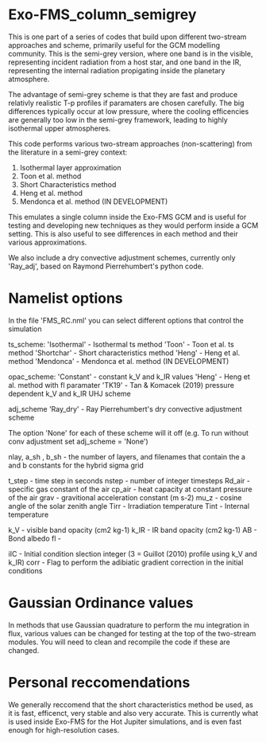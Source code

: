 # Exo-FMS_column_semigrey

This is one part of a series of codes that build upon different two-stream approaches and scheme, primarily useful for the GCM modelling community.
This is the semi-grey version, where one band is in the visible, representing incident radiation from a host star, and one band in the IR, representing the internal radiation propigating inside the planetary atmosphere.

The advantage of semi-grey scheme is that they are fast and produce relativly realistic T-p profiles if paramaters are chosen carefully.
The big differences typically occur at low pressure, where the cooling efficencies are generally too low in the semi-grey framework, leading to highly isothermal upper atmospheres.

This code performs various two-stream approaches (non-scattering) from the literature in a semi-grey context:
1. Isothermal layer approximation
2. Toon et al. method
3. Short Characteristics method
4. Heng et al. method
5. Mendonca et al. method (IN DEVELOPMENT)

This emulates a single column inside the Exo-FMS GCM and is useful for testing and developing new techniques
as they would perform inside a GCM setting. This is also useful to see differences in each method and their various approximations.

We also include a dry convective adjustment schemes, currently only 'Ray_adj', based on Raymond Pierrehumbert's python code.

# Namelist options

In the file 'FMS_RC.nml' you can select different options that control the simulation

ts_scheme: 
'Isothermal' - Isothermal ts method
'Toon' - Toon et al. ts method
'Shortchar' -  Short characteristics method
'Heng' - Heng et al. method
'Mendonca' - Mendonca et al. method (IN DEVELOPMENT)

opac_scheme:
'Constant' - constant k_V and k_IR values
'Heng' - Heng et al. method with fl paramater
'TK19' - Tan & Komacek (2019) pressure dependent k_V and k_IR UHJ scheme

adj_scheme
'Ray_dry' - Ray Pierrehumbert's dry convective adjustment scheme

The option 'None' for each of these scheme will it off (e.g. To run without conv adjustment set adj_scheme = 'None')

nlay, a_sh , b_sh - the number of layers, and filenames that contain the a and b constants for the hybrid sigma grid

t_step - time step in seconds
nstep - number of integer timesteps
Rd_air - specific gas constant of the air
cp_air - heat capacity at constant pressure of the air
grav - gravitional acceleration constant (m s-2)
mu_z - cosine angle of the solar zenith angle
Tirr - Irradiation temperature
Tint - Internal temperature

k_V - visible band opacity (cm2 kg-1)
k_IR - IR band opacity (cm2 kg-1)
AB - Bond albedo
fl - 

iIC - Initial condition slection integer (3 = Guillot (2010) profile using k_V and k_IR)
corr - Flag to perform the adibiatic gradient correction in the initial conditions

# Gaussian Ordinance values

In methods that use Gaussian quadrature to perform the mu integration in flux, various values can be changed for testing at the top of the two-stream modules.
You will need to clean and recompile the code if these are changed.

# Personal reccomendations

We generally reccomend that the short characteristics method be used, as it is fast, efficenct, very stable and also very accurate. This is currently what is used inside Exo-FMS for the Hot Jupiter simulations, and is even fast enough for high-resolution cases.
